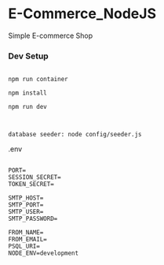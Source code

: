 # E-Commerce_NodeJS

Simple E-commerce Shop

### Dev Setup

```

npm run container

npm install

npm run dev



database seeder: node config/seeder.js

```

.env

```

PORT=
SESSION_SECRET=
TOKEN_SECRET=

SMTP_HOST=
SMTP_PORT=
SMTP_USER=
SMTP_PASSWORD=

FROM_NAME=
FROM_EMAIL=
PSQL_URI=
NODE_ENV=development
```
